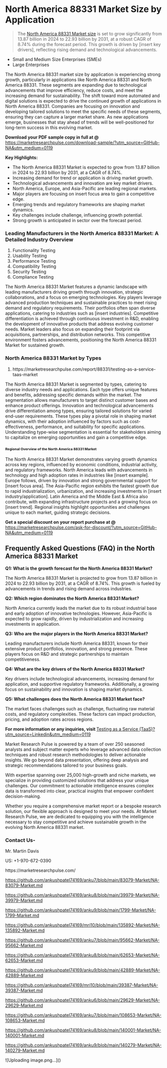 <h1>North America 88331 Market&nbsp;Size by Application</h1><blockquote><p>The <a href="https://marketresearchpulse.com/download-sample/?utm_source=GitHub-NA&amp;utm_medium=0119">North America 88331 Market size</a> is set to grow significantly from 13.87 billion in 2024 to 22.93 billion by 2031, at a robust CAGR of 8.74% during the forecast period. This growth is driven by [insert key drivers], reflecting rising demand and technological advancements.</p></blockquote><ul><li>Small and Medium Size Enterprises (SMEs) <li> Large Enterprises</li></ul><p>The North America 88331 market size by application is experiencing strong growth, particularly in applications like North America 88331 and North America 88331. These segments are expanding due to technological advancements that improve efficiency, reduce costs, and meet the increasing demand for sustainability. The shift toward more automated and digital solutions is expected to drive the continued growth of applications in North America 88331. Companies are focusing on innovation and developing tailored solutions to meet the specific needs of these segments, ensuring they can capture a larger market share. As new applications emerge, businesses that stay ahead of trends will be well-positioned for long-term success in this evolving market.</p><p><strong>Download your PDF sample copy in full at @ </strong><a href="https://marketresearchpulse.com/download-sample/?utm_source=GitHub-NA&amp;utm_medium=0119">https://marketresearchpulse.com/download-sample/?utm_source=GitHub-NA&amp;utm_medium=0119</a></p><p><strong>Key Highlights: </strong></p><ul><li>The North America 88331 Market is expected to grow from 13.87 billion in 2024 to 22.93 billion by 2031, at a CAGR of 8.74%.</li><li>Increasing demand for trend or application is driving market growth.</li><li>Technological advancements and innovation are key market drivers.</li><li>North America, Europe, and Asia-Pacific are leading regional markets.</li><li>Major players are focusing on insert focus area to gain a competitive edge.</li><li>Emerging trends and regulatory frameworks are shaping market dynamics.</li><li>Key challenges include challenge, influencing growth potential.</li><li>Strong growth is anticipated in sector over the forecast period.</li></ul><h3>Leading Manufacturers in the North America 88331 Market: A Detailed Industry Overview</h3><ol><li>Functionality Testing <li> Usability Testing <li> Performance Testing <li> Compatibility Testing <li> Security Testing <li> Compliance Testing</li></ol><div class="flex max-w-full flex-col flex-grow"><div class="min-h-8 text-message flex w-full flex-col items-end gap-2 whitespace-normal break-words [.text-message+&amp;]:mt-5" dir="auto" data-message-author-role="assistant" data-message-id="fd8432e4-4910-450d-b182-61b7bfb0a01f" data-message-model-slug="gpt-4o"><div class="flex w-full flex-col gap-1 empty:hidden first:pt-[3px]"><div class="markdown prose w-full break-words dark:prose-invert light"><p>The North America 88331 Market features a dynamic landscape with leading manufacturers driving growth through innovation, strategic collaborations, and a focus on emerging technologies. Key players leverage advanced production techniques and sustainable practices to meet rising demand and regulatory requirements. Their portfolios often span diverse applications, catering to industries such as [insert industries]. Competitive differentiation is achieved through continuous investment in R&amp;D, enabling the development of innovative products that address evolving customer needs. Market leaders also focus on expanding their footprint via acquisitions, partnerships, and distribution networks. This competitive environment fosters advancements, positioning the North America 88331 Market for sustained growth.</p></div></div></div></div><h3>North America 88331 Market by Types</h3><ol><li>https://marketresearchpulse.com/report/88331/testing-as-a-service-taas-market</li></ol><div class="flex max-w-full flex-col flex-grow"><div class="min-h-8 text-message flex w-full flex-col items-end gap-2 whitespace-normal break-words [.text-message+&amp;]:mt-5" dir="auto" data-message-author-role="assistant" data-message-id="084470be-0bb7-4664-bddf-5156b4f41249" data-message-model-slug="gpt-4o-mini"><div class="flex w-full flex-col gap-1 empty:hidden first:pt-[3px]"><div class="markdown prose w-full break-words dark:prose-invert light"><p>The North America 88331 Market is segmented by types, catering to diverse industry needs and applications. Each type offers unique features and benefits, addressing specific demands within the market. The segmentation allows manufacturers to target distinct customer bases and enhance product offerings. Innovation and technological advancements drive differentiation among types, ensuring tailored solutions for varied end-user requirements. These types play a pivotal role in shaping market dynamics, with their adoption influenced by factors such as cost-effectiveness, performance, and suitability for specific applications. Understanding type-wise segmentation is essential for stakeholders aiming to capitalize on emerging opportunities and gain a competitive edge.</p></div></div></div></div><h3><span style="font-size: 11px;">Regional Overview of the North America 88331 Market</span></h3><div class="flex max-w-full flex-col flex-grow"><div class="min-h-8 text-message flex w-full flex-col items-end gap-2 whitespace-normal break-words [.text-message+&amp;]:mt-5" dir="auto" data-message-author-role="assistant" data-message-id="e9038762-ce64-4e30-91c9-9bd413514231" data-message-model-slug="gpt-4o-mini"><div class="flex w-full flex-col gap-1 empty:hidden first:pt-[3px]"><div class="markdown prose w-full break-words dark:prose-invert light"><p>The North America 88331 Market demonstrates varying growth dynamics across key regions, influenced by economic conditions, industrial activity, and regulatory frameworks. North America leads with advancements in technology and high adoption rates in industries like [insert example]. Europe follows, driven by innovation and strong governmental support for [insert focus area]. The Asia-Pacific region exhibits the fastest growth due to rapid industrialization, urbanization, and increasing investments in [insert industry/application]. Latin America and the Middle East &amp; Africa also contribute, with expanding infrastructure projects and a growing focus on [insert trend]. Regional insights highlight opportunities and challenges unique to each market, guiding strategic decisions.</p></div></div></div></div><p><strong>Get a special discount on your report purchase at @ </strong><a href="https://marketresearchpulse.com/ask-for-discount/?utm_source=GitHub-NA&amp;utm_medium=0119">https://marketresearchpulse.com/ask-for-discount/?utm_source=GitHub-NA&amp;utm_medium=0119</a></p><h2>Frequently Asked Questions (FAQ) in the North America 88331 Market</h2><p><strong>Q1: What is the growth forecast for the North America 88331 Market?</strong></p><p>The North America 88331 Market is projected to grow from 13.87 billion in 2024 to 22.93 billion by 2031, at a CAGR of 8.74%. This growth is fueled by advancements in trends and rising demand across industries.</p><p><strong>Q2: Which region dominates the North America 88331 Market?</strong></p><p>North America currently leads the market due to its robust industrial base and early adoption of innovative technologies. However, Asia-Pacific is expected to grow rapidly, driven by industrialization and increasing investments in application.</p><p><strong>Q3: Who are the major players in the North America 88331 Market?</strong></p><p>Leading manufacturers include North America 88331, known for their extensive product portfolios, innovation, and strong presence. These players focus on R&amp;D and strategic partnerships to maintain competitiveness.</p><p><strong>Q4: What are the key drivers of the North America 88331 Market?</strong></p><p>Key drivers include technological advancements, increasing demand for application, and supportive regulatory frameworks. Additionally, a growing focus on sustainability and innovation is shaping market dynamics.</p><p><strong>Q5: What challenges does the North America 88331 Market face?</strong></p><p>The market faces challenges such as challenge, fluctuating raw material costs, and regulatory complexities. These factors can impact production, pricing, and adoption rates across regions.</p><p><strong>For more information or any inquiries, visit&nbsp;</strong><a href="Testing as a Service (TaaS)?utm_source=Linkedin&utm_medium=0119">Testing as a Service (TaaS)?utm_source=Linkedin&utm_medium=0119</a></p><p>Market Research Pulse is powered by a team of over 250 seasoned analysts and subject matter experts who leverage advanced data collection techniques and robust research methodologies to deliver actionable insights. We go beyond data presentation, offering deep analysis and strategic recommendations tailored to your business goals.</p><p>With expertise spanning over 25,000 high-growth and niche markets, we specialize in providing customized solutions that address your unique challenges. Our commitment to actionable intelligence ensures complex data is transformed into clear, practical insights that empower confident decision-making.</p><p>Whether you require a comprehensive market report or a bespoke research solution, our flexible approach is designed to meet your needs. At Market Research Pulse, we are dedicated to equipping you with the intelligence necessary to stay competitive and achieve sustainable growth in the evolving North America 88331 market.</p><h3><strong>Contact Us-</strong></h3><p>Mr. Martin Davis</p><p>US: +1-970-672-0390</p><p>https://marketresearchpulse.com/</p><p><a href="https://github.com/ankushpatel74169/anku7/blob/main/83079-Market/NA-83079-Market.md">https://github.com/ankushpatel74169/anku7/blob/main/83079-Market/NA-83079-Market.md</a></p><p><a href="https://github.com/ankushpatel74169/anku8/blob/main/39979-Market/NA-39979-Market.md">https://github.com/ankushpatel74169/anku8/blob/main/39979-Market/NA-39979-Market.md</a></p><p><a href="https://github.com/ankushpatel74169/anku9/blob/main/1799-Market/NA-1799-Market.md">https://github.com/ankushpatel74169/anku9/blob/main/1799-Market/NA-1799-Market.md</a></p><p><a href="https://github.com/ankushpatel74169/mri10/blob/main/135892-Market/NA-135892-Market.md">https://github.com/ankushpatel74169/mri10/blob/main/135892-Market/NA-135892-Market.md</a></p><p><a href="https://github.com/ankushpatel74169/anku7/blob/main/95662-Market/NA-95662-Market.md">https://github.com/ankushpatel74169/anku7/blob/main/95662-Market/NA-95662-Market.md</a></p><p><a href="https://github.com/ankushpatel74169/anku8/blob/main/62653-Market/NA-62653-Market.md">https://github.com/ankushpatel74169/anku8/blob/main/62653-Market/NA-62653-Market.md</a></p><p><a href="https://github.com/ankushpatel74169/anku9/blob/main/42889-Market/NA-42889-Market.md">https://github.com/ankushpatel74169/anku9/blob/main/42889-Market/NA-42889-Market.md</a></p><p><a href="https://github.com/ankushpatel74169/mri10/blob/main/39387-Market/NA-39387-Market.md">https://github.com/ankushpatel74169/mri10/blob/main/39387-Market/NA-39387-Market.md</a></p><p><a href="https://github.com/ankushpatel74169/anku6/blob/main/29629-Market/NA-29629-Market.md">https://github.com/ankushpatel74169/anku6/blob/main/29629-Market/NA-29629-Market.md</a></p><p><a href="https://github.com/ankushpatel74169/anku7/blob/main/108653-Market/NA-108653-Market.md">https://github.com/ankushpatel74169/anku7/blob/main/108653-Market/NA-108653-Market.md</a></p><p><a href="https://github.com/ankushpatel74169/anku8/blob/main/140001-Market/NA-140001-Market.md">https://github.com/ankushpatel74169/anku8/blob/main/140001-Market/NA-140001-Market.md</a></p><p><a href="https://github.com/ankushpatel74169/anku9/blob/main/140279-Market/NA-140279-Market.md">https://github.com/ankushpatel74169/anku9/blob/main/140279-Market/NA-140279-Market.md</a></p>
![Uploading image.png…]()
